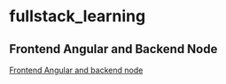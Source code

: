 # fullstack_learning

## Frontend Angular and Backend Node
[Frontend Angular and backend node](./f_angular_b_node/README.md)